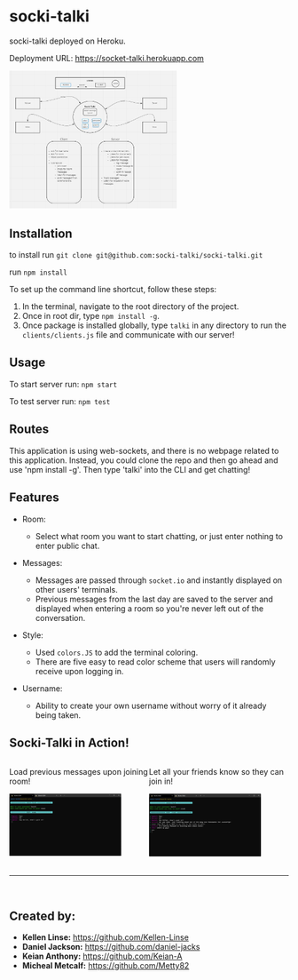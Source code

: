 # socki-talki

socki-talki deployed on Heroku.

Deployment URL: https://socket-talki.herokuapp.com

<img src='./img/UML.jpg' style='width:60%'/>

## Installation

to install run `git clone git@github.com:socki-talki/socki-talki.git`

run `npm install`

To set up the command line shortcut, follow these steps:
  1. In the terminal, navigate to the root directory of the project.
  2. Once in root dir, type `npm install -g`.
  3. Once package is installed globally, type `talki` in any directory to run the `clients/clients.js` file and communicate with our server!

## Usage

To start server run: `npm start`

To test server run: `npm test`

## Routes

This application is using web-sockets, and there is no webpage related to this application. Instead, you could clone the repo and then go ahead and use 'npm install -g'. Then type 'talki' into the CLI and get chatting!

## Features

* Room:
  * Select what room you want to start chatting, or just enter nothing to enter public chat.

* Messages:
  * Messages are passed through `socket.io` and instantly displayed on other users' terminals.
  * Previous messages from the last day are saved to the server and displayed when entering a room so you're never left out of the conversation.

* Style:
  * Used `colors.JS` to add the terminal coloring.
  * There are five easy to read color scheme that users will randomly receive upon logging in.

* Username:
  * Ability to create your own username without worry of it already being taken.

## Socki-Talki in Action!

<div style='display:flex; justify-content: space-between'>
  <div style='width:60%'>
    <p>Load previous messages upon joining room!</p>
    <img src='./img/prevMsgs.jpg' style='width:80%'/>
  </div>
  <div style='width:60%'>
    <p>Let all your friends know so they can join in!</p>
    <img src='./img/numerousUsers.jpg' style='width:80%'/>
  </div>
</div>

<br />
<hr />
<br />

## Created by:

- **Kellen Linse:** https://github.com/Kellen-Linse
- **Daniel Jackson:** https://github.com/daniel-jacks
- **Keian Anthony:** https://github.com/Keian-A
- **Micheal Metcalf:** https://github.com/Metty82